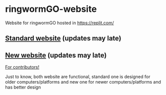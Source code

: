 # ringwormGO-website
Website for ringwormGO hosted in https://replit.com/

## [Standard website](https://ringwormgo-web.ringwormgo.repl.co/) (updates may late)
## [New website](https://ringwormgo-website-new.ringwormgo.repl.co/) (updates may late)

[For contributors!](https://github.com/ringwormGO-organization/Website/blob/main/CONTRIBUTING.md)

Just to know, both website are functional, standard one is designed for older computers/platforms and new one for newer computers/platforms and has better design
